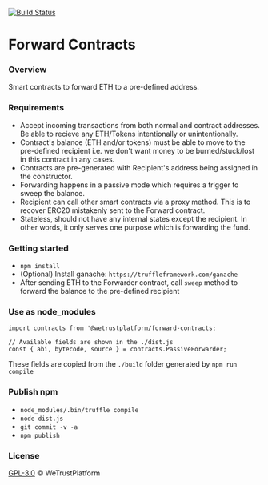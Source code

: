 [![Build Status](https://travis-ci.org/WeTrustPlatform/forward-contracts.svg?branch=master)](https://travis-ci.org/WeTrustPlatform/forward-contracts)
# Forward Contracts

### Overview
Smart contracts to forward ETH to a pre-defined address.


### Requirements
- Accept incoming transactions from both normal and contract addresses. Be able to recieve any ETH/Tokens intentionally or unintentionally.
- Contract's balance (ETH and/or tokens) must be able to move to the pre-defined recipient i.e. we don't want money to be burned/stuck/lost in this contract in any cases.
- Contracts are pre-generated with Recipient's address being assigned in the constructor.
- Forwarding happens in a passive mode which requires a trigger to sweep the balance.
- Recipient can call other smart contracts via a proxy method. This is to recover ERC20 mistakenly sent to the Forward contract.
- Stateless, should not have any internal states except the recipient. In other words, it only serves one purpose which is forwarding the fund.


### Getting started
- `npm install`
- (Optional) Install ganache: `https://truffleframework.com/ganache`
- After sending ETH to the Forwarder contract, call `sweep` method to forward the balance to the pre-defined recipient


### Use as node_modules
```
import contracts from '@wetrustplatform/forward-contracts;

// Available fields are shown in the ./dist.js 
const { abi, bytecode, source } = contracts.PassiveForwarder;
```

These fields are copied from the `./build` folder generated by `npm run compile`


### Publish npm
- `node_modules/.bin/truffle compile`
- `node dist.js`
- `git commit -v -a`
- `npm publish`


### License
[GPL-3.0](https://www.gnu.org/licenses/gpl-3.0.txt) &copy; WeTrustPlatform
